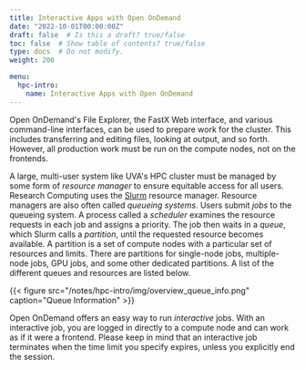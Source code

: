 ```yaml
---
title: Interactive Apps with Open OnDemand
date: "2022-10-01T00:00:00Z"
draft: false  # Is this a draft? true/false
toc: false  # Show table of contents? true/false
type: docs  # Do not modify.
weight: 200

menu:
  hpc-intro:
    name: Interactive Apps with Open OnDemand
---
```


Open OnDemand's File Explorer, the FastX Web interface, and various command-line interfaces, can be used to prepare work for the cluster. This includes transferring and editing files, looking at output, and so forth. However, all production work must be run on the compute nodes, not on the frontends.

A large, multi-user system like UVA's HPC cluster must be managed by some form of _resource manager_ to ensure equitable access for all users.  Research Computing uses the [Slurm](https://slurm.schedmd.com/) resource manager.  Resource managers are also often called _queueing systems_.  Users submit _jobs_ to the queueing system. A process called a _scheduler_ examines the resource requests in each job and assigns a priority. The job then waits in a _queue_, which Slurm calls a _partition_, until the requested resource becomes available.  A partition is a set of compute nodes with a particular set of resources and limits. There are partitions for single-node jobs, multiple-node jobs, GPU jobs, and some other dedicated partitions. A list of the different queues and resources are listed below.

{{< figure src="/notes/hpc-intro/img/overview_queue_info.png" caption="Queue Information" >}}

Open OnDemand offers an easy way to run _interactive_ jobs.  With an interactive job, you are logged in directly to a compute node and can work as if it were a frontend.  Please keep in mind that an interactive job terminates when the time limit you specify expires, unless you explicitly end the session.
